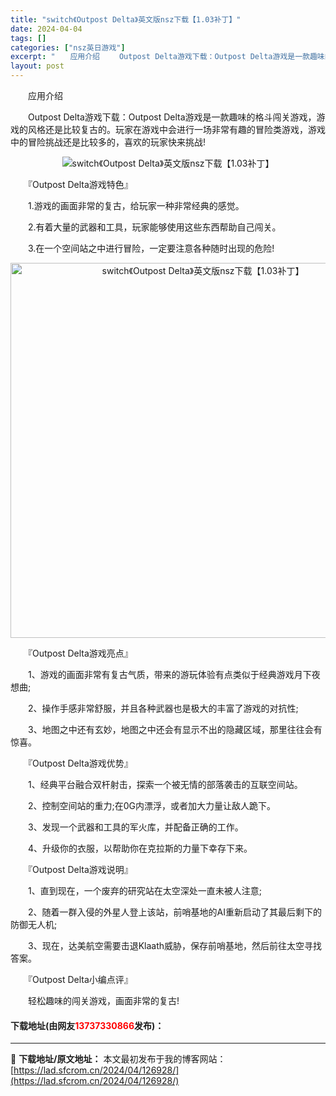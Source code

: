 ```yaml
---
title: "switch《Outpost Delta》英文版nsz下载【1.03补丁】"
date: 2024-04-04
tags: []
categories: ["nsz英日游戏"]
excerpt: "　　应用介绍 　　Outpost Delta游戏下载：Outpost Delta游戏是一款趣味的格斗闯关游戏，游戏的风格还是比较复古的。玩家在游戏中会进行一场非常有趣的冒险类游戏，游戏中的冒险挑战还是比较多的，喜欢的玩家快来挑战! 　　『Outpost Delta游戏特色』 　　1.游戏的画面非常的&hellip;"
layout: post
---
```


 <p>　　应用介绍</p> <p>　　Outpost Delta游戏下载：Outpost Delta游戏是一款趣味的格斗闯关游戏，游戏的风格还是比较复古的。玩家在游戏中会进行一场非常有趣的冒险类游戏，游戏中的冒险挑战还是比较多的，喜欢的玩家快来挑战!</p> <p style="text-align: center;"><img src="https://lad.sfcrom.cn/wp-content/uploads/2024/04/20240404_660eaf54d48bd.webp" alt="switch《Outpost Delta》英文版nsz下载【1.03补丁】" /></p> <p>　　『Outpost Delta游戏特色』</p> <p>　　1.游戏的画面非常的复古，给玩家一种非常经典的感觉。</p> <p>　　2.有着大量的武器和工具，玩家能够使用这些东西帮助自己闯关。</p> <p>　　3.在一个空间站之中进行冒险，一定要注意各种随时出现的危险!</p> <p align="center"><img align="" border="0" src="https://lad.sfcrom.cn/wp-content/uploads/2024/04/20240404_660eaf5533d8d.webp" width="600" alt="switch《Outpost Delta》英文版nsz下载【1.03补丁】" /></p> <p>　　『Outpost Delta游戏亮点』</p> <p>　　1、游戏的画面非常有复古气质，带来的游玩体验有点类似于经典游戏月下夜想曲;</p> <p>　　2、操作手感非常舒服，并且各种武器也是极大的丰富了游戏的对抗性;</p> <p>　　3、地图之中还有玄妙，地图之中还会有显示不出的隐藏区域，那里往往会有惊喜。</p> <p>　　『Outpost Delta游戏优势』</p> <p>　　1、经典平台融合双杆射击，探索一个被无情的部落袭击的互联空间站。</p> <p>　　2、控制空间站的重力;在0G内漂浮，或者加大力量让敌人跪下。</p> <p>　　3、发现一个武器和工具的军火库，并配备正确的工作。</p> <p>　　4、升级你的衣服，以帮助你在克拉斯的力量下幸存下来。</p> <p>　　『Outpost Delta游戏说明』</p> <p>　　1、直到现在，一个废弃的研究站在太空深处一直未被人注意;</p> <p>　　2、随着一群入侵的外星人登上该站，前哨基地的AI重新启动了其最后剩下的防御无人机;</p> <p>　　3、现在，达美航空需要击退Klaath威胁，保存前哨基地，然后前往太空寻找答案。</p> <p>　　『Outpost Delta小编点评』</p> <p>　　轻松趣味的闯关游戏，画面非常的复古!</p> <p><h4>下载地址(由网友<font color="red">13737330866</font>发布)：</h4></p> 

---
📖 **下载地址/原文地址：** 本文最初发布于我的博客网站：[https://lad.sfcrom.cn/2024/04/126928/](https://lad.sfcrom.cn/2024/04/126928/)
